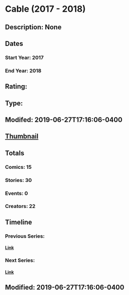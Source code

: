 # Cable (2017 - 2018)
## Description: None
## Dates
### Start Year: 2017
### End Year: 2018
## Rating: 
## Type: 
## Modifed: 2019-06-27T17:16:06-0400
## [Thumbnail](http://i.annihil.us/u/prod/marvel/i/mg/9/03/5a86052c71477.jpg)
## Totals
### Comics: 15
### Stories: 30
### Events: 0
### Creators: 22
## Timeline
### Previous Series: 
#### [Link]()
### Next Series: 
#### [Link]()
## Modified: 2019-06-27T17:16:06-0400